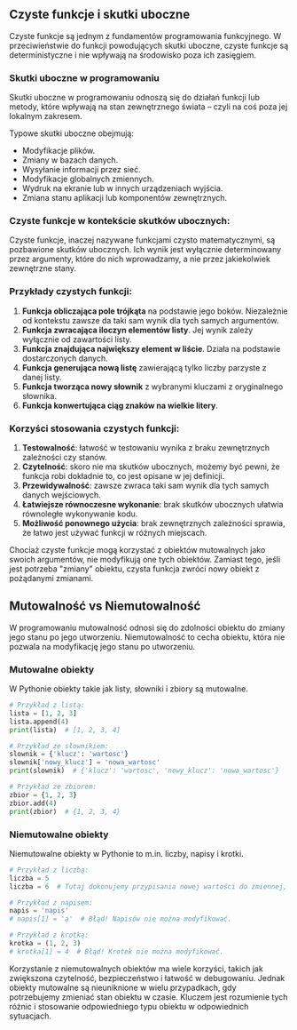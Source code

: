 ## Czyste funkcje i skutki uboczne

Czyste funkcje są jednym z fundamentów programowania funkcyjnego. W przeciwieństwie do funkcji powodujących skutki uboczne, czyste funkcje są deterministyczne i nie wpływają na środowisko poza ich zasięgiem.

### Skutki uboczne w programowaniu

Skutki uboczne w programowaniu odnoszą się do działań funkcji lub metody, które wpływają na stan zewnętrznego świata – czyli na coś poza jej lokalnym zakresem.

Typowe skutki uboczne obejmują:

* Modyfikacje plików.
* Zmiany w bazach danych.
* Wysyłanie informacji przez sieć.
* Modyfikacje globalnych zmiennych.
* Wydruk na ekranie lub w innych urządzeniach wyjścia.
* Zmiana stanu aplikacji lub komponentów zewnętrznych.

### Czyste funkcje w kontekście skutków ubocznych:

Czyste funkcje, inaczej nazywane funkcjami czysto matematycznymi, są pozbawione skutków ubocznych. Ich wynik jest wyłącznie determinowany przez argumenty, które do nich wprowadzamy, a nie przez jakiekolwiek zewnętrzne stany.

### Przykłady czystych funkcji:

1. **Funkcja obliczająca pole trójkąta** na podstawie jego boków. Niezależnie od kontekstu zawsze da taki sam wynik dla tych samych argumentów.
2. **Funkcja zwracająca iloczyn elementów listy**. Jej wynik zależy wyłącznie od zawartości listy.
3. **Funkcja znajdująca największy element w liście**. Działa na podstawie dostarczonych danych.
4. **Funkcja generująca nową listę** zawierającą tylko liczby parzyste z danej listy.
5. **Funkcja tworząca nowy słownik** z wybranymi kluczami z oryginalnego słownika.
6. **Funkcja konwertująca ciąg znaków na wielkie litery**. 

### Korzyści stosowania czystych funkcji:

1. **Testowalność**: łatwość w testowaniu wynika z braku zewnętrznych zależności czy stanów.
2. **Czytelność**: skoro nie ma skutków ubocznych, możemy być pewni, że funkcja robi dokładnie to, co jest opisane w jej definicji.
3. **Przewidywalność**: zawsze zwraca taki sam wynik dla tych samych danych wejściowych.
4. **Łatwiejsze równoczesne wykonanie**: brak skutków ubocznych ułatwia równoległe wykonywanie kodu.
5. **Możliwość ponownego użycia**: brak zewnętrznych zależności sprawia, że łatwo jest używać funkcji w różnych miejscach.

Chociaż czyste funkcje mogą korzystać z obiektów mutowalnych jako swoich argumentów, nie modyfikują one tych obiektów. Zamiast tego, jeśli jest potrzeba "zmiany" obiektu, czysta funkcja zwróci nowy obiekt z pożądanymi zmianami.

## Mutowalność vs Niemutowalność

W programowaniu mutowalność odnosi się do zdolności obiektu do zmiany jego stanu po jego utworzeniu. Niemutowalność to cecha obiektu, która nie pozwala na modyfikację jego stanu po utworzeniu.

### Mutowalne obiekty

W Pythonie obiekty takie jak listy, słowniki i zbiory są mutowalne.

```python
# Przykład z listą:
lista = [1, 2, 3]
lista.append(4)
print(lista)  # [1, 2, 3, 4]

# Przykład ze słownikiem:
slownik = {'klucz': 'wartosc'}
slownik['nowy_klucz'] = 'nowa_wartosc'
print(slownik)  # {'klucz': 'wartosc', 'nowy_klucz': 'nowa_wartosc'}

# Przykład ze zbiorem:
zbior = {1, 2, 3}
zbior.add(4)
print(zbior)  # {1, 2, 3, 4}
```

### Niemutowalne obiekty

Niemutowalne obiekty w Pythonie to m.in. liczby, napisy i krotki.

```python
# Przykład z liczbą:
liczba = 5
liczba = 6  # Tutaj dokonujemy przypisania nowej wartości do zmiennej, ale nie modyfikujemy samej liczby

# Przykład z napisem:
napis = 'napis'
# napis[1] = 'a'  # Błąd! Napisów nie można modyfikować.

# Przykład z krotką:
krotka = (1, 2, 3)
# krotka[1] = 4  # Błąd! Krotek nie można modyfikować.
```

Korzystanie z niemutowalnych obiektów ma wiele korzyści, takich jak zwiększona czytelność, bezpieczeństwo i łatwość w debugowaniu. Jednak obiekty mutowalne są nieuniknione w wielu przypadkach, gdy potrzebujemy zmieniać stan obiektu w czasie. Kluczem jest rozumienie tych różnic i stosowanie odpowiedniego typu obiektu w odpowiednich sytuacjach.


